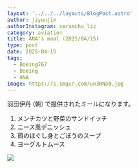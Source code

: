 ```yaml
---
layout: '../../../layouts/BlogPost.astro'
author: jiyuujin
authorInstagram: soranchu_liz
category: aviation
title: ANA's meal (2025/04/15)
type: post
date: 2025-04-15
tags:
  - Boeing767
  - Boeing
  - ANA
image: https://i.imgur.com/un3HNoO.jpg
---
```


羽田伊丹 (朝) で提供されたミールになります。

1. メンチカツと野菜のサンドイッチ
2. ニース風デニッシュ
3. 鶏のほぐし身とごぼうのスープ
4. ヨーグルトムース

![](/assets/img/20250415/kinaishoku.JPG)
